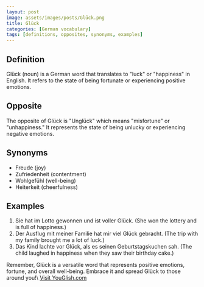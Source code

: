 ```yaml
---
layout: post
image: assets/images/posts/Glück.png
title: Glück
categories: [German vocabulary]
tags: [definitions, opposites, synonyms, examples]
---
```


## Definition
Glück (noun) is a German word that translates to "luck" or "happiness" in English. It refers to the state of being fortunate or experiencing positive emotions.

## Opposite
The opposite of Glück is "Unglück" which means "misfortune" or "unhappiness." It represents the state of being unlucky or experiencing negative emotions.

## Synonyms
- Freude (joy)
- Zufriedenheit (contentment)
- Wohlgefühl (well-being)
- Heiterkeit (cheerfulness)

## Examples
1. Sie hat im Lotto gewonnen und ist voller Glück. (She won the lottery and is full of happiness.)
2. Der Ausflug mit meiner Familie hat mir viel Glück gebracht. (The trip with my family brought me a lot of luck.)
3. Das Kind lachte vor Glück, als es seinen Geburtstagskuchen sah. (The child laughed in happiness when they saw their birthday cake.)

Remember, Glück is a versatile word that represents positive emotions, fortune, and overall well-being. Embrace it and spread Glück to those around you!\ <a id="yg-widget-0" class="youglish-widget" data-query="Glück" data-lang="german" data-components="8412" data-auto-start="0" data-bkg-color="theme_light" data-title="How%20to%20pronounce%20Glück%20in%20German"  rel="nofollow" href="https://youglish.com">Visit YouGlish.com</a><script async src="https://youglish.com/public/emb/widget.js" charset="utf-8"></script>